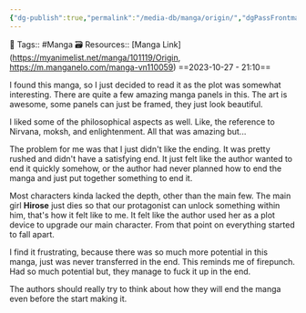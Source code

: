 ```yaml
---
{"dg-publish":true,"permalink":"/media-db/manga/origin/","dgPassFrontmatter":true,"noteIcon":"3","created":"2023-11-14T21:08:35.977+05:30","updated":"2024-03-14T13:43:12.879+05:30"}
---
```



🧶 Tags:: #Manga
🗃 Resources:: [Manga Link](https://myanimelist.net/manga/101119/Origin, https://m.manganelo.com/manga-vn110059)
==2023-10-27 - 21:10==

I found this manga, so I just decided to read it as the plot was somewhat interesting.
There are quite a few amazing manga panels in this. The art is awesome, some panels can just be framed, they just look beautiful.

I liked some of the philosophical aspects as well. Like, the reference to Nirvana, moksh, and enlightenment. All that was amazing but...

The problem for me was that I just didn't like the ending. It was pretty rushed and didn't have a satisfying end. It just felt like the author wanted to end it quickly somehow, or the author had never planned how to end the manga and just put together something to end it.

Most characters kinda lacked the depth, other than the main few. The main girl **Hirose** just dies so that our protagonist can unlock something within him, that's how it felt like to me. It felt like the author used her as a plot device to upgrade our main character. From that point on everything started to fall apart.

I find it frustrating, because there was so much more potential in this manga, just was never transferred in the end. This reminds me of firepunch. Had so much potential but, they manage to fuck it up in the end.

The authors should really try to think about how they will end the manga even before the start making it.